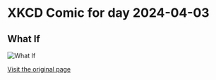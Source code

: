
# XKCD Comic for day 2024-04-03

## What If

![What If](https://imgs.xkcd.com/comics/what_if.jpg "I once made an anniversary card for my then-girlfriend with this layout.")

[Visit the original page](https://xkcd.com/17/)
